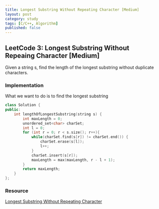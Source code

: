 ```yaml
---
title: Longest Substring Without Repeating Character [Medium]
layout: post
category: study
tags: [C/C++, Algorithm]
published: false
---
```


## LeetCode 3: Longest Substring Without Repeaing Character [Medium]
Given a string s, find the length of the longest substring without duplicate characters.

### Implementation
What we want to do is to find the longest substring 

```cpp
class Solution {
public:
    int lengthOfLongestSubstring(string s) {
        int maxLength = 0;
        unordered_set<char> charSet;
        int l = 0;
        for (int r = 0; r < s.size(); r++){
            while(charSet.find(s[r]) != charSet.end()) {
                charSet.erase(s[l]);
                l++;
            }
            charSet.insert(s[r]);
            maxLength = max(maxLength, r - l + 1);
        }
        return maxLength;
    }
};
```

### Resource 
[Longest Substring Without Repeating Character](https://leetcode.com/problems/longest-substring-without-repeating-characters/description/)